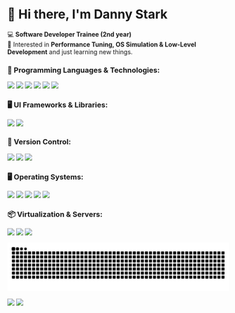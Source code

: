 <h1>👋 Hi there, I'm Danny Stark</h1>

<p>
    💻 <strong>Software Developer Trainee (2nd year)</strong>
    <br>
    🚀 Interested in <strong>Performance Tuning, OS Simulation & Low-Level Development</strong> and just learning new things.
</p>

<h3>🔧 Programming Languages & Technologies:</h3>
<p>
    <img src="https://img.shields.io/badge/-C%23-239120?style=plastic&logo=csharp&logoColor=black">
    <img src="https://img.shields.io/badge/-.NET-512BD4?style=plastic&logo=dotnet&logoColor=black">
    <img src="https://img.shields.io/badge/-C++-00599C?style=plastic&logo=c%2B%2B&logoColor=black">
    <img src="https://img.shields.io/badge/-JavaScript-F7DF1E?style=plastic&logo=javascript&logoColor=black">
    <img src="https://img.shields.io/badge/-HTML5-E34F26?style=plastic&logo=html5&logoColor=black">
    <img src="https://img.shields.io/badge/-CSS3-1572B6?style=plastic&logo=css3&logoColor=black">
</p>

<h3>🖥️ UI Frameworks & Libraries:</h3>
<p>
    <img src="https://img.shields.io/badge/-WinForms-0078D6?style=plastic&logo=windows&logoColor=black">
    <img src="https://img.shields.io/badge/-DevExpress-FF7200?style=plastic&logo=devexpress&logoColor=black">
</p>

<h3>🔄 Version Control:</h3>
<p>
    <img src="https://img.shields.io/badge/-Git-F05032?style=plastic&logo=git&logoColor=black">
    <img src="https://img.shields.io/badge/-GitHub-181717?style=plastic&logo=github&logoColor=black">
    <img src="https://img.shields.io/badge/-Subversion-809CC9?style=plastic&logo=subversion&logoColor=black">
</p>

<h3>🖥️ Operating Systems:</h3>
<p>
    <img src="https://img.shields.io/badge/-Windows-0078D6?style=plastic&logo=windows&logoColor=black">
    <img src="https://img.shields.io/badge/-Linux-FCC624?style=plastic&logo=linux&logoColor=black">
    <img src="https://img.shields.io/badge/-Debian-A81D33?style=plastic&logo=debian&logoColor=black">
    <img src="https://img.shields.io/badge/-Gentoo-54487A?style=plastic&logo=gentoo&logoColor=black">
    <img src="https://img.shields.io/badge/-Kali_Linux-557C94?style=plastic&logo=kali-linux&logoColor=black">
</p>

<h3>📦 Virtualization & Servers:</h3>
<p>
    <img src="https://img.shields.io/badge/-VirtualBox-183A61?style=plastic&logo=virtualbox&logoColor=black">
    <img src="https://img.shields.io/badge/-VMware-607078?style=plastic&logo=vmware&logoColor=black">
    <img src="https://img.shields.io/badge/-Nginx-009639?style=plastic&logo=nginx&logoColor=black">
</p>

<!-- Contribution Snake -->
<picture>
  <source media="(prefers-color-scheme: dark)" srcset="https://raw.githubusercontent.com/0xD4nny/0xD4nny/output/github-contribution-grid-snake-dark.svg">
  <img src="https://raw.githubusercontent.com/0xD4nny/0xD4nny/output/github-contribution-grid-snake.svg" alt="GitHub Contribution Snake">
</picture>

<!-- GitHub Stats -->
<p>
    <img src="https://github-readme-stats.vercel.app/api/top-langs/?username=0xD4nny&show_icons=true&cache_seconds=86400&layout=compact&theme=tokyonight&hide_border=true">
    <img src="https://github-readme-stats.vercel.app/api?username=0xD4nny&show_icons=true&cache_seconds=86400&layout=compact&theme=tokyonight&hide_border=true">
</p>



<!--
Here are some ideas to get you started:
- 🔭 I’m currently working on ...
- 🌱 I’m currently learning ...
- 👯 I’m looking to collaborate on ...
- 🤔 I’m looking for help with ...
- 💬 Ask me about ...
- 📫 How to reach me: ...
- ⚡ Fun fact: ...
-->
